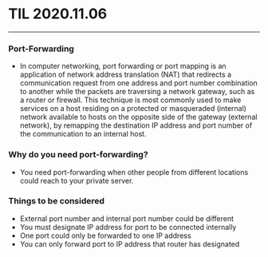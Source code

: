 # TIL 2020.11.06
---

### Port-Forwarding
- In computer networking, port forwarding or port mapping is an application of network address translation (NAT) that redirects a communication request from one address and port number combination to another while the packets are traversing a network gateway, such as a router or firewall. This technique is most commonly used to make services on a host residing on a protected or masqueraded (internal) network available to hosts on the opposite side of the gateway (external network), by remapping the destination IP address and port number of the communication to an internal host.

### Why do you need port-forwarding?
- You need port-forwarding when other people from different locations could reach to your private server.

### Things to be considered
- External port number and internal port number could be different
- You must designate IP address for port to be connected internally
- One port could only be forwarded to one IP address
- You can only forward port to IP address that router has designated